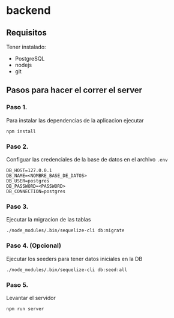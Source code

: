 # backend
## Requisitos
Tener instalado:
 - PostgreSQL
 - nodejs
 - git
## Pasos para hacer el correr el server

### Paso 1.
Para instalar las dependencias de la aplicacion ejecutar
```
npm install
```
### Paso 2.
Configuar las credenciales de la base de datos en el archivo `.env`
```
DB_HOST=127.0.0.1
DB_NAME=<NOMBRE_BASE_DE_DATOS>
DB_USER=postgres
DB_PASSWORD=<PASSWORD>
DB_CONNECTION=postgres
```
### Paso 3.
Ejecutar la migracion de las tablas
```
./node_modules/.bin/sequelize-cli db:migrate
```

### Paso 4. (Opcional)
Ejecutar los seeders para tener datos iniciales en la DB
```
./node_modules/.bin/sequelize-cli db:seed:all
```
### Paso 5.
Levantar el servidor
```
npm run server
```